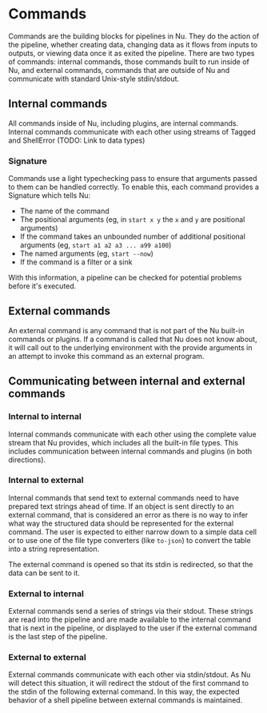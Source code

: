 # Commands

Commands are the building blocks for pipelines in Nu. They do the action of the pipeline, whether creating data, changing data as it flows from inputs to outputs, or viewing data once it as exited the pipeline. There are two types of commands: internal commands, those commands built to run inside of Nu, and external commands, commands that are outside of Nu and communicate with standard Unix-style stdin/stdout.

## Internal commands

All commands inside of Nu, including plugins, are internal commands. Internal commands communicate with each other using streams of Tagged<Value> and ShellError (TODO: Link to data types)

### Signature

Commands use a light typechecking pass to ensure that arguments passed to them can be handled correctly. To enable this, each command provides a Signature which tells Nu:

* The name of the command
* The positional arguments (eg, in `start x y` the `x` and `y` are positional arguments)
* If the command takes an unbounded number of additional positional arguments (eg, `start a1 a2 a3 ... a99 a100`)
* The named arguments (eg, `start --now`)
* If the command is a filter or a sink

With this information, a pipeline can be checked for potential problems before it's executed.

## External commands

An external command is any command that is not part of the Nu built-in commands or plugins. If a command is called that Nu does not know about, it will call out to the underlying environment with the provide arguments in an attempt to invoke this command as an external program.

## Communicating between internal and external commands

### Internal to internal

Internal commands communicate with each other using the complete value stream that Nu provides, which includes all the built-in file types. This includes communication between internal commands and plugins (in both directions).

### Internal to external

Internal commands that send text to external commands need to have prepared text strings ahead of time. If an object is sent directly to an external command, that is considered an error as there is no way to infer what way the structured data should be represented for the external command.  The user is expected to either narrow down to a simple data cell or to use one of the file type converters (like `to-json`) to convert the table into a string representation.

The external command is opened so that its stdin is redirected, so that the data can be sent to it.

### External to internal

External commands send a series of strings via their stdout. These strings are read into the pipeline and are made available to the internal command that is next in the pipeline, or displayed to the user if the external command is the last step of the pipeline.

### External to external

External commands communicate with each other via stdin/stdout. As Nu will detect this situation, it will redirect the stdout of the first command to the stdin of the following external command. In this way, the expected behavior of a shell pipeline between external commands is maintained.
